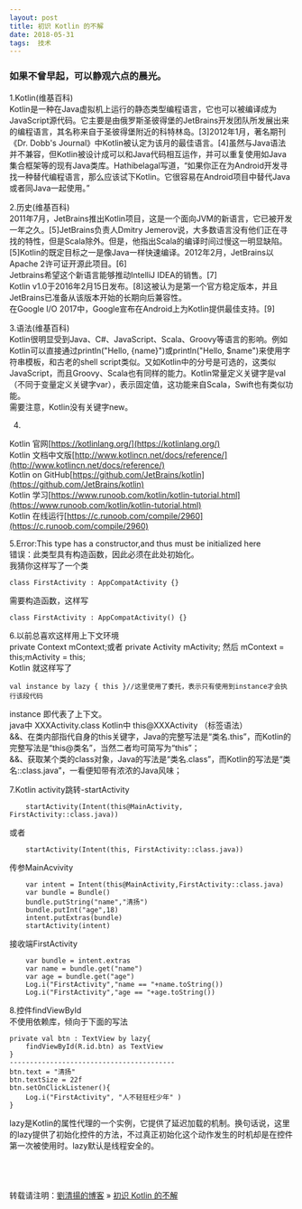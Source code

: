 ```yaml
---
layout: post  
title: 初识 Kotlin 的不解 
date: 2018-05-31  
tags:  技术
---
```

### 如果不曾早起，可以静观六点的晨光。  
 
1.Kotlin(维基百科)    
Kotlin是一种在Java虚拟机上运行的静态类型编程语言，它也可以被编译成为JavaScript源代码。它主要是由俄罗斯圣彼得堡的JetBrains开发团队所发展出来的编程语言，其名称来自于圣彼得堡附近的科特林岛。[3]2012年1月，著名期刊《Dr. Dobb's Journal》中Kotlin被认定为该月的最佳语言。[4]虽然与Java语法并不兼容，但Kotlin被设计成可以和Java代码相互运作，并可以重复使用如Java集合框架等的现有Java类库。Hathibelagal写道，“如果你正在为Android开发寻找一种替代编程语言，那么应该试下Kotlin。它很容易在Android项目中替代Java或者同Java一起使用。”  

2.历史(维基百科)  
2011年7月，JetBrains推出Kotlin项目，这是一个面向JVM的新语言，它已被开发一年之久。[5]JetBrains负责人Dmitry Jemerov说，大多数语言没有他们正在寻找的特性，但是Scala除外。但是，他指出Scala的编译时间过慢这一明显缺陷。[5]Kotlin的既定目标之一是像Java一样快速编译。2012年2月，JetBrains以Apache 2许可证开源此项目。[6]  
Jetbrains希望这个新语言能够推动IntelliJ IDEA的销售。[7]  
Kotlin v1.0于2016年2月15日发布。[8]这被认为是第一个官方稳定版本，并且JetBrains已准备从该版本开始的长期向后兼容性。  
在Google I/O 2017中，Google宣布在Android上为Kotlin提供最佳支持。[9]   

3.语法(维基百科)  
Kotlin很明显受到Java、C#、JavaScript、Scala、Groovy等语言的影响。例如Kotlin可以直接通过println("Hello, {name}")或println("Hello, $name")来使用字符串模板，和古老的shell script类似。又如Kotlin中的分号是可选的，这类似JavaScript，而且Groovy、Scala也有同样的能力。Kotlin常量定义关键字是val（不同于变量定义关键字var），表示固定值，这功能来自Scala，Swift也有类似功能。  
需要注意，Kotlin没有关键字new。  

4.

Kotlin 官网[https://kotlinlang.org/](https://kotlinlang.org/)  
Kotlin 文档中文版[http://www.kotlincn.net/docs/reference/](http://www.kotlincn.net/docs/reference/)  
Kotlin on GitHub[https://github.com/JetBrains/kotlin](https://github.com/JetBrains/kotlin)  
Kotlin 学习[https://www.runoob.com/kotlin/kotlin-tutorial.html](https://www.runoob.com/kotlin/kotlin-tutorial.html)  
Kotlin 在线运行[https://c.runoob.com/compile/2960](https://c.runoob.com/compile/2960)  

5.Error:This type has a constructor,and thus must be initialized here  
错误：此类型具有构造函数，因此必须在此处初始化。  
我猜你这样写了一个类 

    class FirstActivity : AppCompatActivity {}

需要构造函数，这样写 

    class FirstActivity : AppCompatActivity() {}  


6.以前总喜欢这样用上下文环境  
private Context mContext;或者 private Activity mActivity;
然后 mContext = this;mActivity = this;  
Kotlin 就这样写了  

    val instance by lazy { this }//这里使用了委托，表示只有使用到instance才会执行该段代码   

instance 即代表了上下文。  
java中  XXXActivity.class  Kotlin中 this@XXXActivity （标签语法）  
&&、在类内部指代自身的this关键字，Java的完整写法是“类名.this”，而Kotlin的完整写法是“this@类名”，当然二者均可简写为“this”；  
&&、获取某个类的class对象，Java的写法是“类名.class”，而Kotlin的写法是“类名::class.java”，一看便知带有浓浓的Java风味；  


7.Kotlin activity跳转-startActivity  

        startActivity(Intent(this@MainActivity, FirstActivity::class.java))

或者

        startActivity(Intent(this, FirstActivity::class.java))  

传参MainAcvivity  

        var intent = Intent(this@MainActivity,FirstActivity::class.java)
        var bundle = Bundle()
        bundle.putString("name","清扬")
        bundle.putInt("age",18)
        intent.putExtras(bundle)
        startActivity(intent)


接收端FirstActivity 

        var bundle = intent.extras
        var name = bundle.get("name")
        var age = bundle.get("age")
        Log.i("FirstActivity","name == "+name.toString())
        Log.i("FirstActivity","age == "+age.toString())  

8.控件findViewById  
不使用依赖库，倾向于下面的写法

    private val btn : TextView by lazy{
        findViewById(R.id.btn) as TextView
    }
    -----------------------------------------
    btn.text = "清扬"
    btn.textSize = 22f
    btn.setOnClickListener(){
        Log.i("FirstActivity", "人不轻狂枉少年" )
    }

lazy是Kotlin的属性代理的一个实例，它提供了延迟加载的机制。换句话说，这里的lazy提供了初始化控件的方法，不过真正初始化这个动作发生的时机却是在控件第一次被使用时。lazy默认是线程安全的。
<br/> 
<br/> 
<br/> 
<br/> 
<br/> 
转载请注明：[劉清揚的博客](http://xiongzhoudadi.com) » [ 初识 Kotlin 的不解 ](http://xiongzhoudadi.com/2018/05/kotlin/)  
<br/>